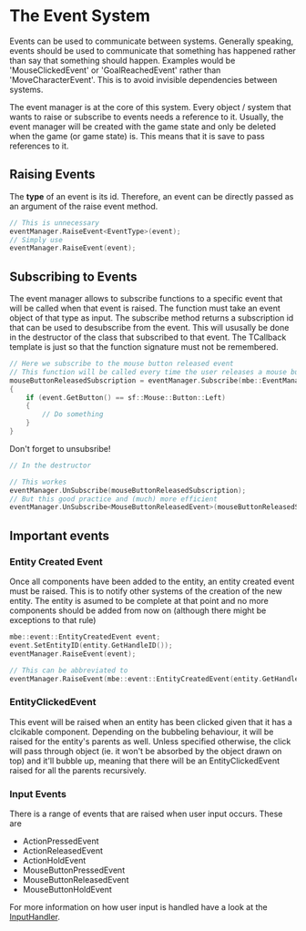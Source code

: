 # The Event System
Events can be used to communicate between systems. Generally speaking, events should be used to communicate that something has happened rather than say that something should happen. Examples would be 'MouseClickedEvent' or 'GoalReachedEvent' rather than 'MoveCharacterEvent'. This is to avoid invisible dependencies between systems.


The event manager is at the core of this system. Every object / system that wants to raise or subscribe to events needs a reference to it. Usually, the event manager will be created with the game state and only be deleted when the game (or game state) is. This means that it is save to pass references to it. 


## Raising Events

The **type** of an event is its id. Therefore, an event can be directly passed as an argument of the raise event method.

```c++
// This is unnecessary
eventManager.RaiseEvent<EventType>(event);
// Simply use
eventManager.RaiseEvent(event);
```

## Subscribing to Events

The event manager allows to subscribe functions to a specific event that will be called when that event is raised. The function must take an event object of that type as input. The subscribe method returns a subscription id that can be used to desubscribe from the event. This will ususally be done in the destructor of the class that subscribed to that event. The TCallback template is just so that the function signature must not be remembered.

```c++
// Here we subscribe to the mouse button released event
// This function will be called every time the user releases a mouse button
mouseButtonReleasedSubscription = eventManager.Subscribe(mbe::EventManager::TCallback<MouseButtonReleasedEvent>([/*capture*/](const MouseButtonReleasedEvent & event)
{
    if (event.GetButton() == sf::Mouse::Button::Left)
    {
        // Do something
    }
}
```

Don't forget to unsubsribe!

```c++
// In the destructor

// This workes
eventManager.UnSubscribe(mouseButtonReleasedSubscription);
// But this good practice and (much) more efficient
eventManager.UnSubscribe<MouseButtonReleasedEvent>(mouseButtonReleasedSubscription);
```

## Important events

### Entity Created Event

Once all components have been added to the entity, an entity created event must be raised. This is to notify other systems of the creation of the new entity. The entity is asumed to be complete at that point and no more components should be added from now on (although there might be exceptions to that rule)
```c++
mbe::event::EntityCreatedEvent event;
event.SetEntityID(entity.GetHandleID());
eventManager.RaiseEvent(event);

// This can be abbreviated to
eventManager.RaiseEvent(mbe::event::EntityCreatedEvent(entity.GetHandleID()));
```

### EntityClickedEvent

This event will be raised when an entity has been clicked given that it has a clcikable component. Depending on the bubbeling behaviour, it will be raised for the entity's parents as well. Unless specified otherwise, the click will pass through object (ie. it won't be absorbed by the object drawn on top) and it'll bubble up, meaning that there will be an EntityClickedEvent raised for all the parents recursively.

### Input Events
There is a range of events that are raised when user input occurs. These are

- ActionPressedEvent
- ActionReleasedEvent
- ActionHoldEvent
- MouseButtonPressedEvent
- MouseButtonReleasedEvent
- MouseButtonHoldEvent


For more information on how user input is handled have a look at the [InputHandler](InputHandler.md).